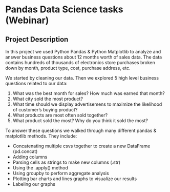 # Pandas Data Science tasks (Webinar)

## Project Description

In this project we used Python Pandas & Python Matplotlib to analyze and answer business questions about 12 months worth of sales data. The data contains hundreds of thousands of electronics store purchases broken down by month, product type, cost, purchase address, etc. 

We started by cleaning our data. Then we explored 5 high level business questions related to our data:
<ol>
<li>What was the best month for sales? How much was earned that month?</li>
<li>What city sold the most product?</li>
<li>What time should we display advertisemens to maximize the likelihood of customer’s buying product?</li>
<li>What products are most often sold together?</li>
<li>What product sold the most? Why do you think it sold the most?</li>
</ol>

To answer these questions we walked through many different pandas & matplotlib methods. They include:

<ul>
<li>Concatenating multiple csvs together to create a new DataFrame (pd.concat)</li>
<li>Adding columns</li>
<li>Parsing cells as strings to make new columns (.str)</li>
<li>Using the .apply() method</li>
<li>Using groupby to perform aggregate analysis</li>
<li>Plotting bar charts and lines graphs to visualize our results</li>
<li>Labeling our graphs</li>
</ul>
